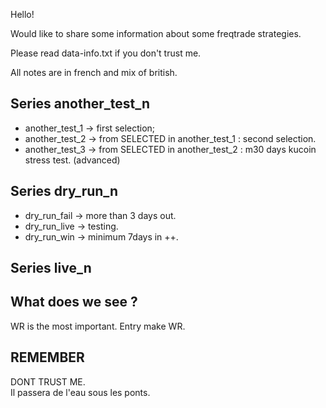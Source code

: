 

Hello!

Would like to share some information about some freqtrade strategies.

Please read data-info.txt if you don't trust me.

All notes are in french and mix of british.


## Series another_test_n

- another_test_1 -> first selection;
- another_test_2 -> from SELECTED in another_test_1 : second selection.
- another_test_3 -> from SELECTED in another_test_2 : m30 days kucoin stress test. (advanced)

## Series dry_run_n

- dry_run_fail -> more than 3 days out.
- dry_run_live -> testing.
- dry_run_win -> minimum 7days in ++.

## Series live_n


## What does we see ? 

WR is the most important. Entry make WR.


## REMEMBER

DONT TRUST ME.  
Il passera de l'eau sous les ponts.
